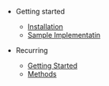 * Getting started
  * [Installation](gettingstarted/installation.md)
  * [Sample Implementatin](gettingstarted/sample-implementation.md)

* Recurring
  * [Getting Started](recurring/index.md)
  * [Methods](recurring/methods.md)

<!-- * Guide

  * [Deploy](deploy.md)
  * [Helpers](helpers.md)
  * [Vue compatibility](vue.md)
  * [CDN](cdn.md)
  * [Offline Mode(PWA)](pwa.md)
  * [Server-Side Rendering(SSR)](ssr.md)
  * [Embed Files <sup style="color:red">(new)<sup>](embed-files.md) -->

<!-- * [Awesome docsify](awesome.md)
* [Changelog](changelog.md) -->